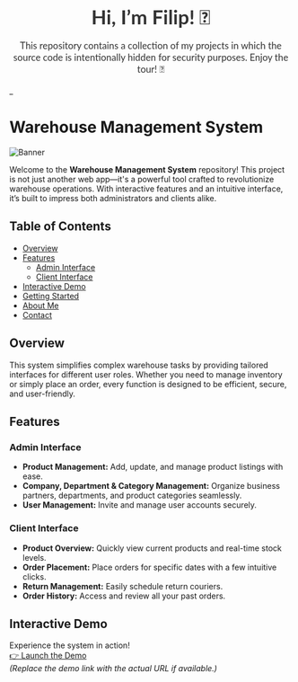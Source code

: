 
<div align="center" style="font-family: 'Lato', sans-serif; color: #333;">
<!--     <img width="80" alt="image" src="https://github.com/user-attachments/assets/aea702a7-0fa7-424a-a536-d3a60af7353d" style="border-radius: 40px; margin-bottom: 20px;"> -->
    <h1 style="font-size: 2.5em; margin: 0;">Hi, I’m Filip! 👋</h1>
    <p style="font-size: 1.2em; margin: 20px 0;">This repository contains a collection of my projects in which the source code is intentionally hidden for security purposes. Enjoy the tour! 🚀</p>
</div>

_

# Warehouse Management System

![Banner](https://dummyimage.com/1200x300/333/fff&text=Warehouse+Management+System)

Welcome to the **Warehouse Management System** repository! This project is not just another web app—it's a powerful tool crafted to revolutionize warehouse operations. With interactive features and an intuitive interface, it’s built to impress both administrators and clients alike.

## Table of Contents
- [Overview](#overview)
- [Features](#features)
  - [Admin Interface](#admin-interface)
  - [Client Interface](#client-interface)
- [Interactive Demo](#interactive-demo)
- [Getting Started](#getting-started)
- [About Me](#about-me)
- [Contact](#contact)

## Overview
This system simplifies complex warehouse tasks by providing tailored interfaces for different user roles. Whether you need to manage inventory or simply place an order, every function is designed to be efficient, secure, and user-friendly.

## Features

### Admin Interface
- **Product Management:** Add, update, and manage product listings with ease.
- **Company, Department & Category Management:** Organize business partners, departments, and product categories seamlessly.
- **User Management:** Invite and manage user accounts securely.

### Client Interface
- **Product Overview:** Quickly view current products and real-time stock levels.
- **Order Placement:** Place orders for specific dates with a few intuitive clicks.
- **Return Management:** Easily schedule return couriers.
- **Order History:** Access and review all your past orders.

## Interactive Demo
Experience the system in action!  
[👉 Launch the Demo](https://example.com/demo)  
*(Replace the demo link with the actual URL if available.)*




